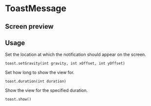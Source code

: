 # ToastMessage
## Screen preview

## Usage
Set the location at which the notification should appear on the screen.
```
toast.setGravity(int gravity, int xOffset, int yOffset)
```
Set how long to show the view for.
```
toast.duration(int duration)
```
Show the view for the specified duration.
```
toast.show()
```
